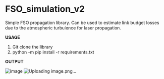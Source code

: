 # FSO_simulation_v2
Simple FSO propagation library. Can be used to estimate link budget losses due to the atmospheric turbulence for laser propagation. 

**USAGE**

1. Git clone the library
2. python -m pip install -r requirements.txt 

**OUTPUT**

![image](https://github.com/MarcnKov/FSO_simulation_v2/assets/46137836/71328fd6-879a-43f7-8ad5-fec775ab6a4f)
![Uploading image.png…]()
